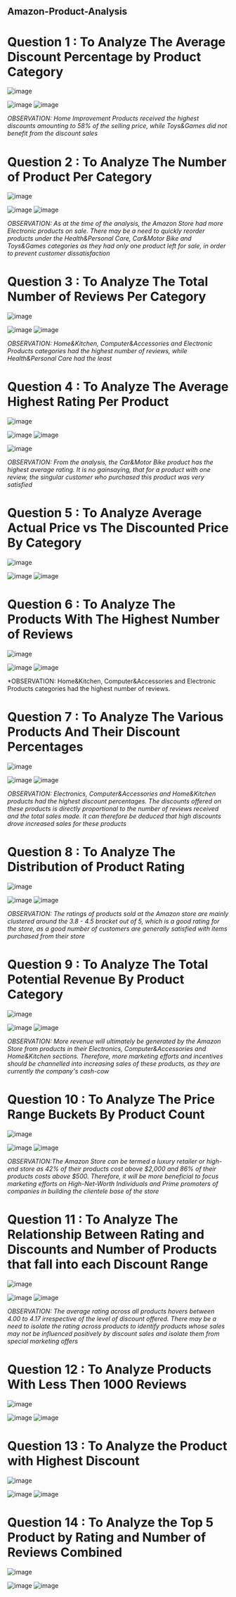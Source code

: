 ## Amazon-Product-Analysis

# Question 1 : To Analyze The Average Discount Percentage by Product Category	
![image](https://github.com/user-attachments/assets/9fb6169d-e85a-4c91-9db0-a54b4ebdb1be)


![image](https://github.com/user-attachments/assets/e24b69aa-dce0-4f70-b9c2-efc0f2e85210)
![image](https://github.com/user-attachments/assets/66f206aa-2dd8-4287-8df2-16fb5229c853)

*OBSERVATION: Home Improvement Products received the highest discounts amounting to 58% of the selling price, while Toys&Games did not benefit from the discount sales*


# Question 2 : To Analyze The Number of Product Per Category
![image](https://github.com/user-attachments/assets/80c78216-1c45-4ba6-bc6d-c0950c056e8d)

![image](https://github.com/user-attachments/assets/fb4d906b-90bd-4d5c-b5d2-37baf9a543ad)
![image](https://github.com/user-attachments/assets/9428dbc5-1bec-428c-9ff8-be63931eb0d1)

*OBSERVATION: As at the time of the analysis, the Amazon Store had more Electronic products on sale. There may be a need to quickly reorder  products under the Health&Personal Care, Car&Motor Bike and Toys&Games categories as they had only one product left for sale, in order to prevent customer dissatisfaction*


# Question 3 : To Analyze The Total Number of Reviews Per Category
![image](https://github.com/user-attachments/assets/c1c05e6c-abc1-448e-874e-6644b2214436)

![image](https://github.com/user-attachments/assets/85e71b80-a71a-4622-a9a3-dd4be3570b29)
![image](https://github.com/user-attachments/assets/03b98eb7-231a-4ebb-8092-24ed4b3841de)

*OBSERVATION: Home&Kitchen, Computer&Accessories and Electronic Products categories had the highest number of reviews, while Health&Personal Care had the least*


# Question 4 : To Analyze The Average Highest Rating Per Product
![image](https://github.com/user-attachments/assets/c1d4bd7b-6df9-4d2d-ba3b-fb38be57469c)

![image](https://github.com/user-attachments/assets/da327a94-2c08-459b-b69b-2563afa31eb0)
![image](https://github.com/user-attachments/assets/4cfd4fe3-06b2-40c1-bc46-f8d0605ed8fe)

![image](https://github.com/user-attachments/assets/d967b083-997e-433f-a933-384c21f55b8f)

*OBSERVATION: From the analysis, the Car&Motor Bike product has the highest average rating. It is no gainsaying, that for a product with one review, the singular customer who purchased this product was very satisfied*


# Question 5 : To Analyze Average Actual Price vs The Discounted Price By Category
![image](https://github.com/user-attachments/assets/3da0dfe3-ff76-4348-8710-fce0018aec5b)

![image](https://github.com/user-attachments/assets/824ff020-f1ca-4824-bd19-f4ef54dd50c4)
![image](https://github.com/user-attachments/assets/f21c165a-7c48-42a8-9504-499154f0cdaf)


# Question 6 : To Analyze The Products With The Highest Number of Reviews
![image](https://github.com/user-attachments/assets/c3f29f1e-0578-453e-b6de-bf4623e97c19)


![image](https://github.com/user-attachments/assets/97aa7aa5-2943-475f-899f-2974caf78800)
![image](https://github.com/user-attachments/assets/becd7fcf-81d3-421a-9a33-73cac86d0ac5)

*OBSERVATION: Home&Kitchen, Computer&Accessories and Electronic Products categories had the highest number of reviews.


# Question 7 : To Analyze The Various Products And Their Discount Percentages
![image](https://github.com/user-attachments/assets/774917c2-98e0-478c-987c-99dace4693b6)

![image](https://github.com/user-attachments/assets/005be624-877b-4da9-a9af-dcd4b08fefe2)
![image](https://github.com/user-attachments/assets/38036080-13fd-4d6f-bf47-e09b0263c8a0)

*OBSERVATION: Electronics, Computer&Accessories and Home&Kitchen products had the highest discount percentages. The discounts offered on these products is directly proportional to the number of reviews received and the total sales made. It can therefore be deduced that high discounts drove increased sales for these products*


# Question 8 : To Analyze The Distribution of Product Rating
![image](https://github.com/user-attachments/assets/681fe0c9-b8a0-4553-b163-698492945015)

![image](https://github.com/user-attachments/assets/8b22711e-219f-47a2-a180-92db00aabe7a)
![image](https://github.com/user-attachments/assets/acf1fed6-4b52-4250-a614-90641235e9ca)

*OBSERVATION: The ratings of products sold at the Amazon store are mainly clustered around the 3.8 - 4.5 bracket out of 5, which is a good rating for the store, as a good number of customers are generally satisfied with items purchased from their store*


# Question 9 : To Analyze The Total Potential Revenue By Product Category
![image](https://github.com/user-attachments/assets/61897b66-5252-4e84-8e8b-7208e9fbfe17)

![image](https://github.com/user-attachments/assets/1dbb7eba-81f6-4a84-93c3-47a3ddab48c9)
![image](https://github.com/user-attachments/assets/3d7fb67e-3876-4754-8ed3-8207d4ffab6c)


*OBSERVATION: More revenue will ultimately be generated by the Amazon Store from products in their Electronics, Computer&Accessories and Home&Kitchen sections. Therefore, more marketing efforts and incentives should be channelled into increasing sales of these products, as they are currently the company's cash-cow*

# Question 10 : To Analyze The Price Range Buckets By Product Count
![image](https://github.com/user-attachments/assets/0b7944a6-ca6e-4045-a03e-8826262d2d77)

![image](https://github.com/user-attachments/assets/5f018606-59f3-416d-9a05-aa857625e91e)
![image](https://github.com/user-attachments/assets/314a2837-1946-46a5-8b5f-00240ad2ac7c)


*OBSERVATION:The Amazon Store can be termed a luxury retailer or high-end store as 42% of their products cost above $2,000 and 86% of their products costs above $500. Therefore, it will be more beneficial to focus marketing efforts on High-Net-Worth Individuals and Prime promoters of companies in building the clientele base of the store*

# Question 11 : To Analyze The Relationship Between Rating and Discounts and Number of Products that fall into each Discount Range
![image](https://github.com/user-attachments/assets/2d52c4d5-6d34-4f8f-91b9-61e28a85989c)

![image](https://github.com/user-attachments/assets/0f5a8876-4ff7-4dfd-ab11-dda31ce06b87)
![image](https://github.com/user-attachments/assets/26322f65-d4b5-48b7-aa26-3b65a5e99900)

*OBSERVATION: The average rating across all products hovers between 4.00 to 4.17 irrespective of the level of discount offered. There may be a need to isolate the rating across products to identify products whose sales may not be influenced positively by discount sales and isolate them from special marketing offers*


# Question 12 : To Analyze Products With Less Then 1000 Reviews
![image](https://github.com/user-attachments/assets/ba4a2efb-b768-4251-8d4d-b4e2a7363182)

![image](https://github.com/user-attachments/assets/bbd3d9d0-c5ba-410b-b177-03600fb1cd14)
![image](https://github.com/user-attachments/assets/9f39b48e-7893-4c47-b18a-ce18084bb1ec)


# Question 13 : To Analyze the Product with Highest Discount
![image](https://github.com/user-attachments/assets/3b91710f-fc26-4c06-92e8-199ce492d64b)

![image](https://github.com/user-attachments/assets/10d020e7-083c-43a9-ad43-824cab49b8b2)
![image](https://github.com/user-attachments/assets/829b7587-b695-421b-bcd7-95ea3a9b4b9e)


# Question 14 : To Analyze the Top 5 Product by Rating and Number of Reviews Combined
![image](https://github.com/user-attachments/assets/7cc4d38e-df88-44f3-adbe-4deb82cdced1)

![image](https://github.com/user-attachments/assets/1f1b2b6a-3b68-4dae-8f42-c8aefb612a34)
![image](https://github.com/user-attachments/assets/5bdf4e28-bd94-4a61-a18a-8e891d81c7a7)
